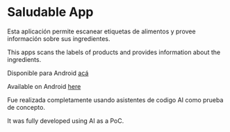# Saludable App

Esta aplicación permite escanear etiquetas de alimentos y provee información sobre sus ingredientes.

This apps scans the labels of products and provides information about the ingredients.

Disponible para Android [acá](https://play.google.com/store/apps/details?id=com.luchodevs.saludable_app&hl=es)

Available on Android [here](https://play.google.com/store/apps/details?id=com.luchodevs.saludable_app&hl=es)

Fue realizada completamente usando asistentes de codigo AI como prueba de concepto.

It was fully developed using AI as a PoC.

